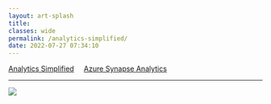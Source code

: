 ```yaml
---
layout: art-splash
title: 
classes: wide
permalink: /analytics-simplified/
date: 2022-07-27 07:34:10
---
```

<a href="../analytics-simplified">Analytics Simplified</a> &nbsp; &nbsp; <a href="../azure-synapse-analytics">Azure Synapse Analytics</a>
<hr />
<div class="google-maps">
   <!-- Image Map Generated by http://www.image-map.net/ -->
   <img  src="../assets/img/analytics-simplified.png" usemap="#image-map">

   <map name="image-map">
      <area target="" alt="Ingest" title="Ingest" href="../ingest" coords="310,165,15" shape="circle">
      <area target="" alt="Store" title="Store" href="../data-stores" coords="616,165,15" shape="circle">
      <area target="" alt="Enrich" title="Enrich" href="../enrich-explore-discover" coords="924,165,15" shape="circle">
      <area target="" alt="Publish" title="Publish" href="../publish" coords="1231,164,14" shape="circle">
      <area target="_blank" alt="Azure Synapse Analytics" title="Azure Synapse Analytics" href="https://learn.microsoft.com/en-us/azure/synapse-analytics/" coords="42,200,1241,308" shape="rect">
      <area target="_blank" alt="Power BI" title="Power BI" href="https://learn.microsoft.com/en-us/power-bi/" coords="653,325,1241,444" shape="rect">
      <area target="_blank" alt="Microsoft Purview" title="Microsoft Purview" href="https://learn.microsoft.com/en-us/azure/purview/" coords="439,491,876,580" shape="rect">
      <area target="" alt="Data Governance" title="Data Governance" href="../data-governance" coords="1231,537,24" shape="circle">
   </map>
</div>
